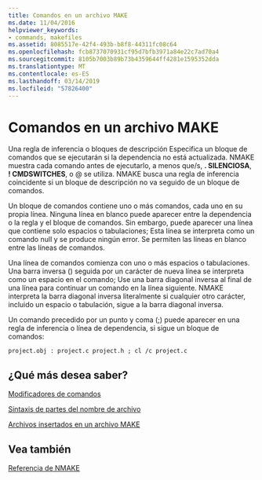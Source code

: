 ```yaml
---
title: Comandos en un archivo MAKE
ms.date: 11/04/2016
helpviewer_keywords:
- commands, makefiles
ms.assetid: 8085517e-42f4-493b-b8f8-44311fc08c64
ms.openlocfilehash: fcb8737070931cf95d7bfb3971a84e22c7ad70a4
ms.sourcegitcommit: 8105b7003b89b73b4359644ff4281e1595352dda
ms.translationtype: MT
ms.contentlocale: es-ES
ms.lasthandoff: 03/14/2019
ms.locfileid: "57826400"
---
```

# <a name="commands-in-a-makefile"></a>Comandos en un archivo MAKE

Una regla de inferencia o bloques de descripción Especifica un bloque de comandos que se ejecutarán si la dependencia no está actualizada. NMAKE muestra cada comando antes de ejecutarlo, a menos que/s, **. SILENCIOSA**, **! CMDSWITCHES**, o \@ se utiliza. NMAKE busca una regla de inferencia coincidente si un bloque de descripción no va seguido de un bloque de comandos.

Un bloque de comandos contiene uno o más comandos, cada uno en su propia línea. Ninguna línea en blanco puede aparecer entre la dependencia o la regla y el bloque de comandos. Sin embargo, puede aparecer una línea que contiene solo espacios o tabulaciones; Esta línea se interpreta como un comando null y se produce ningún error. Se permiten las líneas en blanco entre las líneas de comandos.

Una línea de comandos comienza con uno o más espacios o tabulaciones. Una barra inversa (\) seguida por un carácter de nueva línea se interpreta como un espacio en el comando; Use una barra diagonal inversa al final de una línea para continuar un comando en la línea siguiente. NMAKE interpreta la barra diagonal inversa literalmente si cualquier otro carácter, incluido un espacio o tabulación, sigue a la barra diagonal inversa.

Un comando precedido por un punto y coma (;) puede aparecer en una regla de inferencia o línea de dependencia, si sigue un bloque de comandos:

```
project.obj : project.c project.h ; cl /c project.c
```

## <a name="what-do-you-want-to-know-more-about"></a>¿Qué más desea saber?

[Modificadores de comandos](command-modifiers.md)

[Sintaxis de partes del nombre de archivo](filename-parts-syntax.md)

[Archivos insertados en un archivo MAKE](inline-files-in-a-makefile.md)

## <a name="see-also"></a>Vea también

[Referencia de NMAKE](nmake-reference.md)
